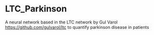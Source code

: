 # LTC_Parkinson
A neural network based in the LTC network by Gul Varol https://github.com/gulvarol/ltc to quantify parkinson disease in patients
